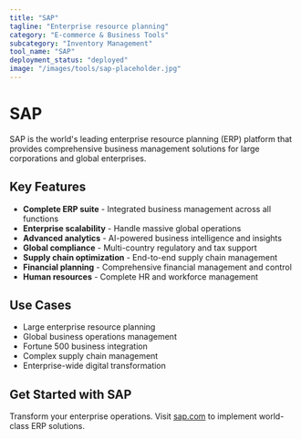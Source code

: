 ```yaml
---
title: "SAP"
tagline: "Enterprise resource planning"
category: "E-commerce & Business Tools"
subcategory: "Inventory Management"
tool_name: "SAP"
deployment_status: "deployed"
image: "/images/tools/sap-placeholder.jpg"
---
```


# SAP

SAP is the world's leading enterprise resource planning (ERP) platform that provides comprehensive business management solutions for large corporations and global enterprises.

## Key Features

- **Complete ERP suite** - Integrated business management across all functions
- **Enterprise scalability** - Handle massive global operations
- **Advanced analytics** - AI-powered business intelligence and insights
- **Global compliance** - Multi-country regulatory and tax support
- **Supply chain optimization** - End-to-end supply chain management
- **Financial planning** - Comprehensive financial management and control
- **Human resources** - Complete HR and workforce management

## Use Cases

- Large enterprise resource planning
- Global business operations management
- Fortune 500 business integration
- Complex supply chain management
- Enterprise-wide digital transformation

## Get Started with SAP

Transform your enterprise operations. Visit [sap.com](https://www.sap.com) to implement world-class ERP solutions.